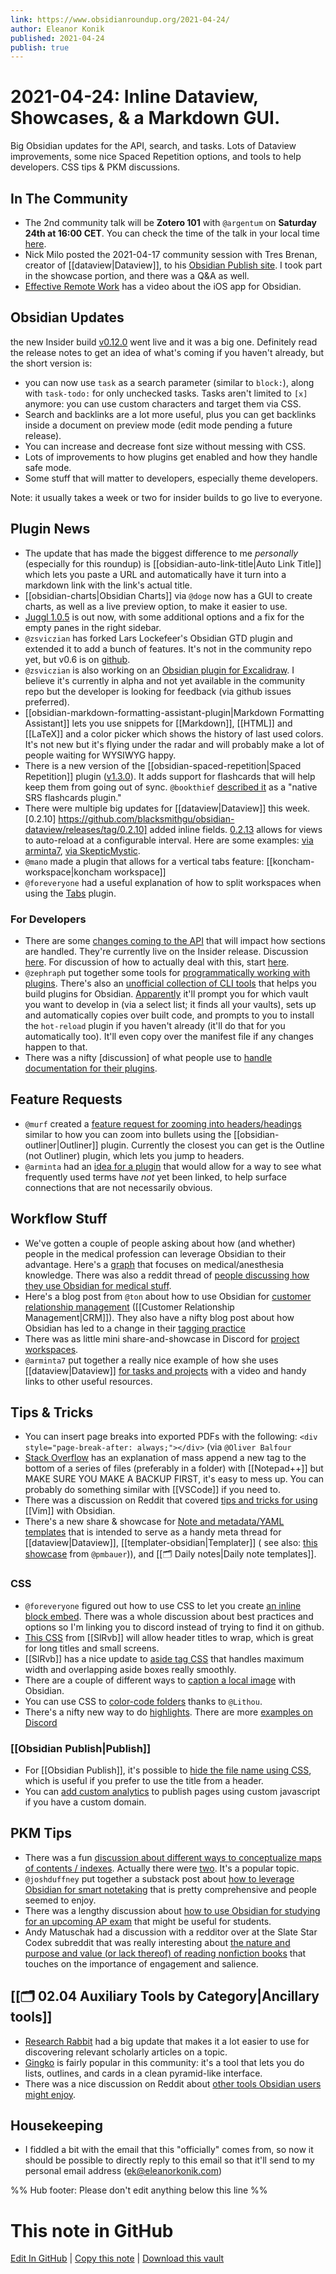 ```yaml
---
link: https://www.obsidianroundup.org/2021-04-24/
author: Eleanor Konik
published: 2021-04-24
publish: true
---
```


# 2021-04-24: Inline Dataview, Showcases, & a Markdown GUI.
Big Obsidian updates for the API, search, and tasks. Lots of Dataview improvements, some nice Spaced Repetition options, and tools to help developers. CSS tips & PKM discussions.

## In The Community

- The 2nd community talk will be **Zotero 101** with `@argentum` on **Saturday 24th at 16:00 CET**. You can check the time of the talk in your local time [here](https://sharing.clickup.com/c/h/4gdf2-36/5b21a6f8588e5c6).
- Nick Milo posted the 2021-04-17 community session with Tres Brenan, creator of [[dataview|Dataview]], to his [Obsidian Publish site](https://publish.obsidian.md/lyt-kit/Timestamps/2020-04-17+-+Dataview). I took part in the showcase portion, and there was a Q&A as well.
- [Effective Remote Work](https://www.youtube.com/watch?v=_cbB-7Ouudk) has a video about the iOS app for Obsidian.

## Obsidian Updates

the new Insider build [v0.12.0](https://forum.obsidian.md/t/obsidian-release-v0-12-0-insider-build/16809) went live and it was a big one. Definitely read the release notes to get an idea of what's coming if you haven't already, but the short version is:

- you can now use `task` as a search parameter (similar to `block:`), along with `task-todo:` for only unchecked tasks. Tasks aren't limited to `[x]` anymore: you can use custom characters and target them via CSS.
- Search and backlinks are a lot more useful, plus you can get backlinks inside a document on preview mode (edit mode pending a future release).
- You can increase and decrease font size without messing with CSS.
- Lots of improvements to how plugins get enabled and how they handle safe mode.
- Some stuff that will matter to developers, especially theme developers.

Note: it usually takes a week or two for insider builds to go live to everyone.

## Plugin News

- The update that has made the biggest difference to me _personally_ (especially for this roundup) is [[obsidian-auto-link-title|Auto Link Title]] which lets you paste a URL and automatically have it turn into a markdown link with the link's actual title.
- [[obsidian-charts|Obsidian Charts]] via `@doge` now has a GUI to create charts, as well as a live preview option, to make it easier to use.
- [Juggl 1.0.5](https://github.com/HEmile/juggl/releases/tag/1.0.5) is out now, with some additional options and a fix for the empty panes in the right sidebar.
- `@zsviczian` has forked Lars Lockefeer's Obsidian GTD plugin and extended it to add a bunch of features. It's not in the community repo yet, but v0.6 is on [github](https://github.com/zsviczian/Obsidian-GTD-plugin/releases/tag/v0.6).
- `@zsviczian` is also working on an [Obsidian plugin for Excalidraw](https://github.com/zsviczian/obsidian-excalidraw-plugin). I believe it's currently in alpha and not yet available in the community repo but the developer is looking for feedback (via github issues preferred).
- [[obsidian-markdown-formatting-assistant-plugin|Markdown Formatting Assistant]] lets you use snippets for [[Markdown]], [[HTML]] and [[LaTeX]] and a color picker which shows the history of last used colors. It's not new but it's flying under the radar and will probably make a lot of people waiting for WYSIWYG happy.
- There is a new version of the [[obsidian-spaced-repetition|Spaced Repetition]] plugin ([v1.3.0](https://github.com/st3v3nmw/obsidian-spaced-repetition)). It adds support for flashcards that will help keep them from going out of sync. `@bookthief` [described it](https://discord.com/channels/686053708261228577/707816848615407697/833907413764800567) as a "native SRS flashcards plugin."
- There were multiple big updates for [[dataview|Dataview]] this week. [0.2.10] https://github.com/blacksmithgu/obsidian-dataview/releases/tag/0.2.10] added inline fields. [0.2.13](https://github.com/blacksmithgu/obsidian-dataview/releases/tag/0.2.13) allows for views to auto-reload at a configurable interval. Here are some examples: [via arminta7](https://discord.com/channels/686053708261228577/707816848615407697/834485643660099606), [via SkepticMystic](https://discord.com/channels/686053708261228577/707816848615407697/834390000388931604).
- `@mano` made a plugin that allows for a vertical tabs feature: [[koncham-workspace|koncham workspace]]
- `@foreveryone` had a useful explanation of how to split workspaces when using the [Tabs](https://github.com/gitobsidiantutorial/obsidian-tabs) plugin.

### For Developers

- There are some [changes coming to the API](https://github.com/obsidianmd/obsidian-api/commit/0a4b7f048944ff1a7f7603d611f4d7081288e358) that will impact how sections are handled. They're currently live on the Insider release. Discussion [here](http://discordapp.com/channels/686053708261228577/707816848615407697/833482342785875999). For discussion of how to actually deal with this, start [here](https://discord.com/channels/686053708261228577/707816848615407697/835190229794160681).
- `@zephraph` put together some tools for [programmatically working with plugins](https://discord.com/channels/686053708261228577/707816848615407697/833558301928325132). There's also an [unofficial collection of CLI tools](https://github.com/zephraph/obsidian-tools/tree/main/packages/obsidian-plugin-cli) that helps you build plugins for Obsidian. [Apparently](http://discordapp.com/channels/686053708261228577/707816848615407697/833562130698862603) it'll prompt you for which vault you want to develop in (via a select list; it finds all your vaults), sets up and automatically copies over built code, and prompts to you to install the `hot-reload` plugin if you haven't already (it'll do that for you automatically too). It'll even copy over the manifest file if any changes happen to that.
- There was a nifty [discussion] of what people use to [handle documentation for their plugins](https://discord.com/channels/686053708261228577/707816848615407697/833956511897223208).

## Feature Requests

- `@murf` created a [feature request for zooming into headers/headings](https://forum.obsidian.md/t/zoom-into-headers-like-most-outliners-do-with-bullets/17060) similar to how you can zoom into bullets using the [[obsidian-outliner|Outliner]] plugin. Currently the closest you can get is the Outline (not Outliner) plugin, which lets you jump to headers.
- `@arminta` had an [idea for a plugin](http://discordapp.com/channels/686053708261228577/707816848615407697/833106154619666433) that would allow for a way to see what frequently used terms have _not_ yet been linked, to help surface connections that are not necessarily obvious.

## Workflow Stuff

- We've gotten a couple of people asking about how (and whether) people in the medical profession can leverage Obsidian to their advantage. Here's a [graph](https://ptb.discord.com/channels/686053708261228577/709712341066842113/830508714007986269) that focuses on medical/anesthesia knowledge. There was also a reddit thread of [people discussing how they use Obsidian for medical stuff](https://www.reddit.com/r/ObsidianMD/comments/mw1pgw/is_anybody_here_a_medical_student/?utm_medium=android_app&utm_source=share).
- Here's a blog post from `@ton` about how to use Obsidian for [customer relationship management](https://www.zylstra.org/blog/2021/02/personal-crm-as-a-not-linkedin/) ([[Customer Relationship Management|CRM]]). They also have a nifty blog post about how Obsidian has led to a change in their [tagging practice](https://www.zylstra.org/blog/2020/10/new-emergent-tagging-practice/)
- There was as little mini share-and-showcase in Discord for [project workspaces](https://discord.com/channels/686053708261228577/694233507500916796/834897381388189748).
- `@arminta7` put together a really nice example of how she uses [[dataview|Dataview]] [for tasks and projects](https://forum.obsidian.md/t/dataview-task-and-project-examples/17011) with a video and handy links to other useful resources.

## Tips & Tricks

- You can insert page breaks into exported PDFs with the following: `<div style="page-break-after: always;"></div>` (via `@Oliver Balfour`
- [Stack Overflow](https://stackoverflow.com/questions/5612105/add-text-to-the-end-of-each-file-with-notepad-and-regex) has an explanation of mass append a new tag to the bottom of a series of files (preferably in a folder) with [[Notepad++]] but MAKE SURE YOU MAKE A BACKUP FIRST, it's easy to mess up. You can probably do something similar with [[VSCode]] if you need to.
- There was a discussion on Reddit that covered [tips and tricks for using](https://www.reddit.com/r/ObsidianMD/comments/mui5q3/has_any_vim_or_vimlike_user_gotten_comfy_yet/) [[Vim]] with Obsidian.
- There's a new share & showcase for [Note and metadata/YAML templates](https://forum.obsidian.md/t/note-and-metadata-yaml-templates-snippets-showcase/16953) that is intended to serve as a handy meta thread for [[dataview|Dataview]], [[templater-obsidian|Templater]] ( see also: [this showcase](https://forum.obsidian.md/t/templater-plugin-script-collection/17010) from `@pmbauer`)), and [[🗂️ Daily notes|Daily note templates]].

### CSS

- `@foreveryone` figured out how to use CSS to let you create [an inline block embed](https://discord.com/channels/686053708261228577/702656734631821413/833195228940075048). There was a whole discussion about best practices and options so I'm linking you to discord instead of trying to find it on github.
- [This CSS](https://discord.com/channels/686053708261228577/702656734631821413/829852861776134176) from [[SlRvb]] will allow header titles to wrap, which is great for long titles and small screens.
- [[SlRvb]] has a nice update to [aside tag CSS](https://discord.com/channels/686053708261228577/702656734631821413/832944617368322089) that handles maximum width and overlapping aside boxes really smoothly.
- There are a couple of different ways to [caption a local image](https://forum.obsidian.md/t/why-isnt-there-a-way-to-add-a-caption-to-a-local-image-in-one-of-my-obsidian-markdown-notes/16358/3) with Obsidian.
- You can use CSS to [color-code folders](https://forum.obsidian.md/t/adding-color-to-obsidian-a-rainbow-of-possibility/12805/11) thanks to `@Lithou`.
- There's a nifty new way to do [highlights](https://github.com/steveyang331/Obsidian-css/tree/main/8%2B8%20highlight%20colors). There are more [examples on Discord](https://discord.com/channels/686053708261228577/744933215063638183/834866132887535627)

### [[Obsidian Publish|Publish]]

- For [[Obsidian Publish]], it's possible to [hide the file name using CSS](https://discord.com/channels/686053708261228577/768134314864017429/798866681862029352), which is useful if you prefer to use the title from a header.
- You can [add custom analytics](https://just-be.dev/notes/Obsidian/Publish) to publish pages using custom javascript if you have a custom domain.

## PKM Tips

- There was a fun [discussion about different ways to conceptualize maps of contents / indexes](https://discord.com/channels/686053708261228577/744933215063638183/833472754006884393). Actually there were [two](https://discord.com/channels/686053708261228577/710585052769157141/833714262643703891). It's a popular topic.
- `@joshduffney` put together a substack post about [how to leverage Obsidian for smart notetaking](https://knowledgework.substack.com/p/how-to-take-smart-notes-in-obsidian) that is pretty comprehensive and people seemed to enjoy.
- There was a lengthy discussion about [how to use Obsidian for studying for an upcoming AP exam](https://discord.com/channels/686053708261228577/722584061087842365/834046085583863848) that might be useful for students.
- Andy Matuschak had a discussion with a redditor over at the Slate Star Codex subreddit that was really interesting about [the nature and purpose and value (or lack thereof) of reading nonfiction books](https://www.reddit.com/r/slatestarcodex/comments/mvs0vf/what_books_are_for_a_response_to_why_books_dont/) that touches on the importance of engagement and salience.

## [[🗂️ 02.04 Auxiliary Tools by Category|Ancillary tools]]

- [Research Rabbit](https://researchrabbitapp.com/) had a big update that makes it a lot easier to use for discovering relevant scholarly articles on a topic.
- [Gingko](https://gingkoapp.com/) is fairly popular in this community: it's a tool that lets you do lists, outlines, and cards in a clean pyramid-like interface.
- There was a nice discussion on Reddit about [other tools Obsidian users might enjoy](https://www.reddit.com/r/ObsidianMD/comments/mvslt6/any_other_gems_like_obsidian/).

## Housekeeping

- I fiddled a bit with the email that this "officially" comes from, so now it should be possible to directly reply to this email so that it'll send to my personal email address (ek@eleanorkonik.com)

%% Hub footer: Please don't edit anything below this line %%

# This note in GitHub

<span class="git-footer">[Edit In GitHub](https://github.dev/obsidian-community/obsidian-hub/blob/main/01%20-%20Community/Obsidian%20Roundup/2021.04.24.md "git-hub-edit-note") | [Copy this note](https://raw.githubusercontent.com/obsidian-community/obsidian-hub/main/01%20-%20Community/Obsidian%20Roundup/2021.04.24.md "git-hub-copy-note") | [Download this vault](https://github.com/obsidian-community/obsidian-hub/archive/refs/heads/main.zip "git-hub-download-vault") </span>

